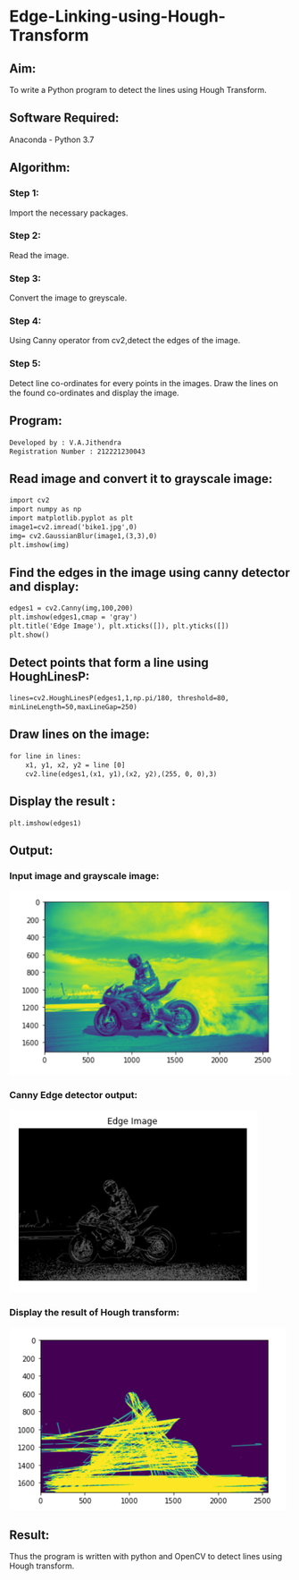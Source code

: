 # Edge-Linking-using-Hough-Transform
## Aim:
To write a Python program to detect the lines using Hough Transform.

## Software Required:
Anaconda - Python 3.7

## Algorithm:

### Step 1:
Import the necessary packages.
### Step 2:
Read the image.
### Step 3:
Convert the image to greyscale.
### Step 4:
Using Canny operator from cv2,detect the edges of the image.
### Step 5:
Detect line co-ordinates for every points in the images. Draw the lines on the found co-ordinates and display the image.

## Program:
~~~
Developed by : V.A.Jithendra
Registration Number : 212221230043
~~~

## Read image and convert it to grayscale image:
~~~
import cv2
import numpy as np
import matplotlib.pyplot as plt
image1=cv2.imread('bike1.jpg',0)
img= cv2.GaussianBlur(image1,(3,3),0)
plt.imshow(img)
~~~
## Find the edges in the image using canny detector and display:
~~~
edges1 = cv2.Canny(img,100,200)
plt.imshow(edges1,cmap = 'gray')
plt.title('Edge Image'), plt.xticks([]), plt.yticks([])
plt.show()
~~~
## Detect points that form a line using HoughLinesP:
~~~
lines=cv2.HoughLinesP(edges1,1,np.pi/180, threshold=80, minLineLength=50,maxLineGap=250)
~~~
## Draw lines on the image:
~~~
for line in lines:
    x1, y1, x2, y2 = line [0] 
    cv2.line(edges1,(x1, y1),(x2, y2),(255, 0, 0),3)
~~~
## Display the result :
~~~
plt.imshow(edges1)
~~~

## Output:

### Input image and grayscale image:

![output](1.png)

### Canny Edge detector output:

![output](2.png)

### Display the result of Hough transform:

![output](3.png)

## Result:
Thus the program is written with python and OpenCV to detect lines using Hough transform. 
